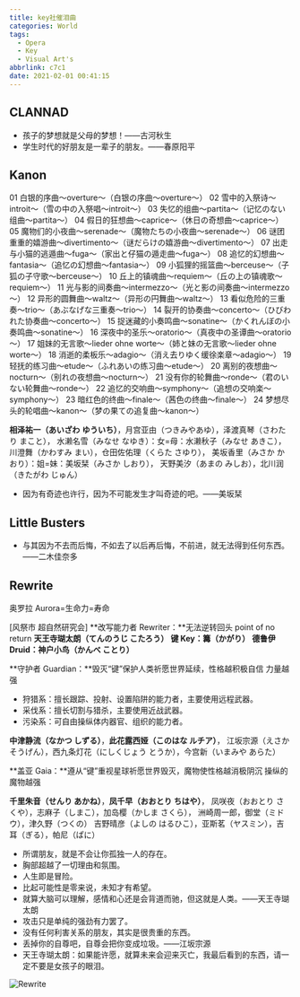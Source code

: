 ```yaml
---
title: key社催泪曲
categories: World
tags:
  - Opera
  - Key
  - Visual Art's
abbrlink: c7c1
date: 2021-02-01 00:41:15
---
```


## CLANNAD

- 孩子的梦想就是父母的梦想！——古河秋生
- 学生时代的好朋友是一辈子的朋友。——春原阳平

## Kanon

01 白银的序曲～overture～（白银の序曲～overture～）
02 雪中的入祭诗～introit～（雪の中の入祭唱～introit～）
03 失忆的组曲～partita～（记忆のない组曲～partita～）
04 假日的狂想曲～caprice～（休日の奇想曲～caprice～）
05 魔物们的小夜曲～serenade～（魔物たちの小夜曲～serenade～）
06 谜团重重的嬉游曲～divertimento～（谜だらけの嬉游曲～divertimento～）
07 出走与小猫的逃遁曲～fuga～（家出と仔猫の遁走曲～fuga～）
08 追忆的幻想曲～fantasia～（追忆の幻想曲～fantasia～）
09 小狐狸的摇篮曲～berceuse～（子狐の子守歌～berceuse～）
10 丘上的镇魂曲～requiem～（丘の上の镇魂歌～requiem～）
11 光与影的间奏曲～intermezzo～（光と影の间奏曲～intermezzo～）
12 异形的圆舞曲～waltz～（异形の円舞曲～waltz～）
13 看似危险的三重奏～trio～（あぶなげな三重奏～trio～）
14 裂开的协奏曲～concerto～（ひびわれた协奏曲～concerto～）
15 捉迷藏的小奏鸣曲～sonatine～（かくれんぼの小奏鸣曲～sonatine～）
16 深夜中的圣乐～oratorio～（真夜中の圣谭曲～oratorio～）
17 姐妹的无言歌～lieder ohne worte～（姉と妹の无言歌～lieder ohne worte～）
18 消逝的柔板乐～adagio～（消え去りゆく缓徐楽章～adagio～）
19 轻抚的练习曲～etude～（ふれあいの练习曲～etude～）
20 离别的夜想曲～nocturn～（别れの夜想曲～nocturn～）
21 没有你的轮舞曲～ronde～（君のいない轮舞曲～ronde～）
22 追忆的交响曲～symphony～（追想の交响楽～symphony～）
23 暗红色的终曲～finale～（茜色の终曲～finale～）
24 梦想尽头的轮唱曲～kanon～（梦の果ての追复曲～kanon～）

**相泽祐一（あいざわ** **ゆういち）**，月宫亚由（つきみやあゆ），泽渡真琴（さわたり まこと），
水濑名雪（みなせ なゆき）：女=母：水濑秋子（みなせ あきこ），
川澄舞（かわすみ まい），仓田佐佑理（くらた さゆり），
美坂香里（みさか かおり）：姐=妹：美坂栞（みさか しおり），
天野美汐（あまの みしお），北川润（きたがわ じゅん）

- 因为有奇迹也许行，因为不可能发生才叫奇迹的吧。——美坂栞

## Little Busters

- 与其因为不去而后悔，不如去了以后再后悔，不前进，就无法得到任何东西。——二木佳奈多

## Rewrite

奥罗拉 Aurora=生命力=寿命

[风祭市 超自然研究会]
**改写能力者 Rewriter：**无法逆转回头 point of no return **天王寺瑚太朗（てんのうじ こたろう）**
**键 Key：篝（かがり）**
**德鲁伊 Druid：神户小鸟（かんべ ことり）**

**守护者 Guardian：**毁灭“键”保护人类祈愿世界延续，性格越积极自信 力量越强
  - 狩猎系：擅长跟踪、投射、设置陷阱的能力者，主要使用远程武器。
  - 采伐系：擅长切割与猎杀，主要使用近战武器。
  - 污染系：可自由操纵体内器官、组织的能力者。

**中津静流（なかつ しずる）**，**此花露西娅（このはな ルチア）**，
江坂宗源（えさか そうげん），西九条灯花（にしくじょう とうか），今宫新（いまみや あらた）

**盖亚 Gaia：**遵从“键”重视星球祈愿世界毁灭，魔物使性格越消极阴沉 操纵的魔物越强

**千里朱音（せんり あかね）**，**凤千早（おおとり ちはや）**，
凤咲夜（おおとり さくや），志麻子（しまこ），加岛樱（かしま さくら），
洲崎周一郎，御堂（ミドウ），津久野（つくの）
吉野晴彦（よしの はるひこ），亚斯茗（ヤスミン），吉耳（ぎる），帕尼（ぱに）

- 所谓朋友，就是不会让你孤独一人的存在。
- 胸部超越了一切理由和氛围。
- 人生即是冒险。
- 比起可能性是零来说，未知才有希望。
- 就算大脑可以理解，感情和心还是会背道而驰，但这就是人类。——天王寺瑚太朗
- 攻击只是单纯的强劲有力罢了。
- 没有任何利害关系的朋友，其实是很贵重的东西。
- 丢掉你的自尊吧，自尊会把你变成垃圾。——江坂宗源
- 天王寺瑚太朗：如果能许愿，就算未来会迎来灭亡，我最后看到的东西，请一定不要是女孩子的眼泪。

![Rewrite](https://cdn.jsdelivr.net/gh/sstian/images/blogimg/Rewrite.jpg)
